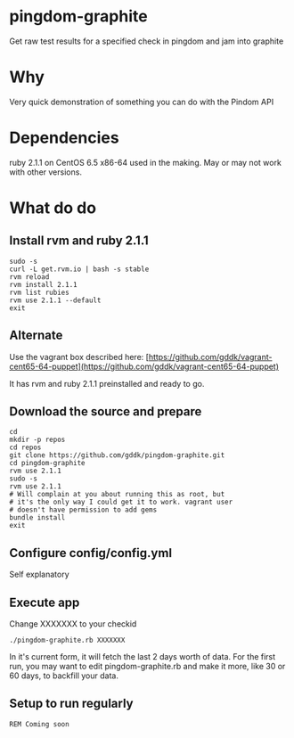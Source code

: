 pingdom-graphite
================

Get raw test results for a specified check in pingdom and jam into graphite

# Why
Very quick demonstration of something you can do with the Pindom API

# Dependencies

ruby 2.1.1 on CentOS 6.5 x86-64 used in the making.  May or may not work with other versions.

# What do do

## Install rvm and ruby 2.1.1
```
sudo -s
curl -L get.rvm.io | bash -s stable
rvm reload
rvm install 2.1.1
rvm list rubies
rvm use 2.1.1 --default
exit
```

## Alternate
Use the vagrant box described here:
[https://github.com/gddk/vagrant-cent65-64-puppet](https://github.com/gddk/vagrant-cent65-64-puppet)

It has rvm and ruby 2.1.1 preinstalled and ready to go.  

##  Download the source and prepare
```
cd
mkdir -p repos
cd repos
git clone https://github.com/gddk/pingdom-graphite.git
cd pingdom-graphite
rvm use 2.1.1
sudo -s
rvm use 2.1.1
# Will complain at you about running this as root, but
# it's the only way I could get it to work. vagrant user
# doesn't have permission to add gems
bundle install
exit
```

##  Configure config/config.yml
Self explanatory

##  Execute app
Change XXXXXXX to your checkid
```
./pingdom-graphite.rb XXXXXXX
```
In it's current form, it will fetch the last 2 days worth of data.
For the first run, you may want to edit pingdom-graphite.rb and make
it more, like 30 or 60 days, to backfill your data.

## Setup to run regularly
```
REM Coming soon
```
